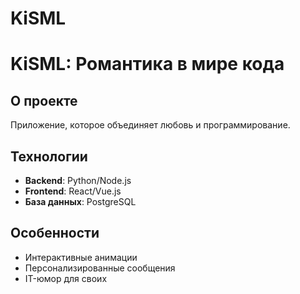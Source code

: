 # KiSML
# KiSML: Романтика в мире кода

## О проекте
Приложение, которое объединяет любовь и программирование.

## Технологии
- **Backend**: Python/Node.js
- **Frontend**: React/Vue.js
- **База данных**: PostgreSQL

## Особенности
- Интерактивные анимации
- Персонализированные сообщения
- IT-юмор для своих
